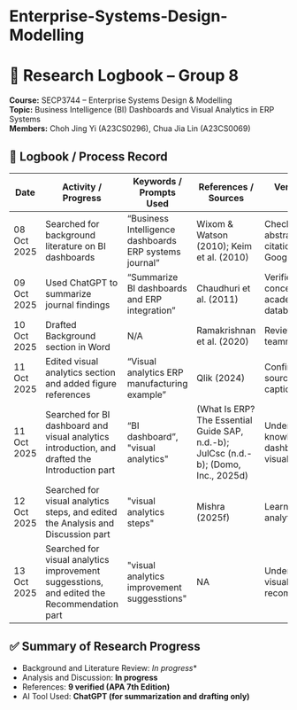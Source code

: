 # Enterprise-Systems-Design-Modelling

# 📘 Research Logbook – Group 8  
**Course:** SECP3744 – Enterprise Systems Design & Modelling  
**Topic:** Business Intelligence (BI) Dashboards and Visual Analytics in ERP Systems  
**Members:** Choh Jing Yi (A23CS0296), Chua Jia Lin (A23CS0069)  

## 🧾 Logbook / Process Record

| Date | Activity / Progress | Keywords / Prompts Used | References / Sources | Verification / Notes |
|------|---------------------|--------------------------|----------------------|----------------------|
| 08 Oct 2025 | Searched for background literature on BI dashboards | “Business Intelligence dashboards ERP systems journal” | Wixom & Watson (2010); Keim et al. (2010) | Checked abstracts and citation count on Google Scholar |
| 09 Oct 2025 | Used ChatGPT to summarize journal findings | “Summarize BI dashboards and ERP integration” | Chaudhuri et al. (2011) | Verified key concepts with academic database |
| 10 Oct 2025 | Drafted Background section in Word | N/A | Ramakrishnan et al. (2020) | Reviewed by teammate |
| 11 Oct 2025 | Edited visual analytics section and added figure references | “Visual analytics ERP manufacturing example” | Qlik (2024) | Confirmed figure source and caption accuracy |
| 11 Oct 2025 | Searched for BI dashboard and visual analytics introduction, and drafted the Introduction part | “BI dashboard”, "visual analytics" | (What Is ERP? The Essential Guide SAP, n.d.-b); JulCsc (n.d.-b); (Domo, Inc., 2025d) | Understand basic knowledge of BI dashboard and visual analytics |
| 12 Oct 2025 | Searched for visual analytics steps, and edited the Analysis and Discussion part | "visual analytics steps" | Mishra (2025f) | Learned visual analytics steps |
| 13 Oct 2025 | Searched for visual analytics improvement suggesstions, and edited the Recommendation part | "visual analytics improvement suggesstions" | NA | Understand visual analytics recommendations |

## ✅ Summary of Research Progress
- Background and Literature Review: *In progress**
- Analysis and Discussion: **In progress**
- References: **9 verified (APA 7th Edition)**
- AI Tool Used: **ChatGPT (for summarization and drafting only)**
